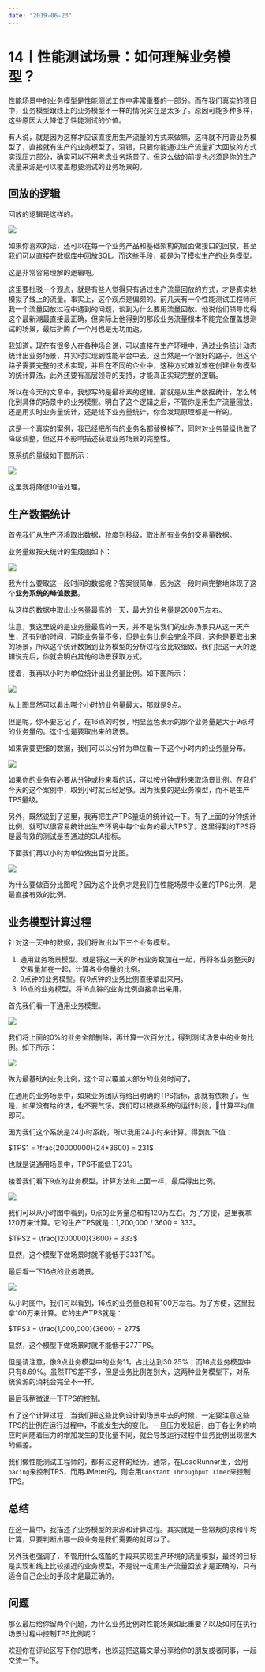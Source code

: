 ```yaml
---
date: "2019-06-23"
---  
```

      
# 14丨性能测试场景：如何理解业务模型？
性能场景中的业务模型是性能测试工作中非常重要的一部分。而在我们真实的项目中，业务模型跟线上的业务模型不一样的情况实在是太多了。原因可能多种多样，这些原因大大降低了性能测试的价值。

有人说，就是因为这样才应该直接用生产流量的方式来做嘛，这样就不用管业务模型了，直接就有生产的业务模型了。没错，只要你能通过生产流量扩大回放的方式实现压力部分，确实可以不用考虑业务场景了。但这么做的前提也必须是你的生产流量来源是可以覆盖想要测试的业务场景的。

## 回放的逻辑

回放的逻辑是这样的。

![](./httpsstatic001geekbangorgresourceimage3ace3a64cf7335ffbc5cec29900354e918ce.jpg)

如果你喜欢的话，还可以在每一个业务产品和基础架构的层面做接口的回放，甚至我们可以直接在数据库中回放SQL。而这些手段，都是为了模拟生产的业务模型。

这是非常容易理解的逻辑吧。

这里要批驳一个观点，就是有些人觉得只有通过生产流量回放的方式，才是真实地 模拟了线上的流量。事实上，这个观点是偏颇的。前几天有一个性能测试工程师问我一个流量回放过程中遇到的问题，谈到为什么要用流量回放。他说他们领导觉得这个最新潮最直接最正确，但实际上他得到的那段业务流量根本不能完全覆盖想测试的场景，最后折腾了一个月也是无功而返。

我知道，现在有很多人在各种场合说，可以直接在生产环境中，通过业务统计动态统计出业务场景，并实时实现到性能平台中去。这当然是一个很好的路子，但这个路子需要完整的技术实现，并且在不同的企业中，这种方式难就难在创建业务模型的统计算法，此外还要有高层领导的支持，才能真正实现完整的逻辑。

<!-- [[[read_end]]] -->

所以在今天的文章中，我想写的是最朴素的逻辑。那就是从生产数据统计，怎么转化到具体的场景中的业务模型。明白了这个逻辑之后，不管你是用生产流量回放，还是用实时业务量统计，还是线下业务量统计，你会发现原理都是一样的。

这是一个真实的案例，我已经把所有的业务名都替换掉了，同时对业务量级也做了降级调整，但这并不影响描述获取业务场景的完整性。

原系统的量级如下图所示：

![](./httpsstatic001geekbangorgresourceimagec2bec25bb69556b8f7f409bc620ef42c37be.png)

这里我将降低10倍处理。

## 生产数据统计

首先我们从生产环境取出数据，粒度到秒级，取出所有业务的交易量数据。

业务量级按天统计的生成图如下：

![](./httpsstatic001geekbangorgresourceimageb143b18ad11f4fb4ed38ff70aaf73d730843.png)

我为什么要取这一段时间的数据呢？答案很简单，因为这一段时间完整地体现了这个**业务系统的峰值数据**。

从这样的数据中取出业务量最高的一天，最大的业务量是2000万左右。

注意，我这里说的是业务量最高的一天，并不是说我们的业务场景只从这一天产生，还有别的时间，可能业务量不多，但是业务比例会完全不同，这也是要取出来的场景，所以这个统计数据到业务模型的分析过程会比较细致。我们把这一天的逻辑说完后，你就会明白其他的场景获取方式。

接着，我再以小时为单位统计出业务量比例。如下图所示：

![](./httpsstatic001geekbangorgresourceimage483a48a4a0d7b640ce14406f722999c6b63a.png)

从上图显然可以看出哪个小时的业务量最大，那就是9点。

但是呢，你不要忘记了，在16点的时候，明显蓝色表示的那个业务量是大于9点时的业务量的。这个也是要取出来的场景。

如果需要更细的数据，我们可以以分钟为单位看一下这个小时内的业务量分布。

![](./httpsstatic001geekbangorgresourceimage781378c8b548205520deb627dd033de0cb13.png)

如果你的业务有必要从分钟或秒来看的话，可以按分钟或秒来取场景比例。在我们今天的这个案例中，取到小时就已经足够。因为我要的是业务模型，而不是生产TPS量级。

另外，既然说到了这里，我再把生产TPS量级的统计说一下。有了上面的分钟统计比例，就可以很容易统计出生产环境中每个业务的最大TPS了。这里得到的TPS将是最有效的测试是否通过的SLA指标。

下面我们再以小时为单位做出百分比图。

![](./httpsstatic001geekbangorgresourceimage8b4e8bf4cb8e7a949dd80eff31d9be03004e.png)

为什么要做百分比图呢？因为这个比例才是我们在性能场景中设置的TPS比例，是最直接有效的比例。

## 业务模型计算过程

针对这一天中的数据，我们将做出以下三个业务模型。

1.  通用业务场景模型。就是将这一天的所有业务数加在一起，再将各业务整天的交易量加在一起，计算各业务量的比例。
2.  9点钟的业务模型。将9点钟的业务比例直接拿出来用。
3.  16点的业务模型。将16点钟的业务比例直接拿出来用。

首先我们看一下通用业务模型。

![](./httpsstatic001geekbangorgresourceimageb074b0aa820312cb9eed421ca3cded00dd74.jpg)

我们将上面的0\%的业务全部删除，再计算一次百分比，得到测试场景中的业务比例。如下所示：

![](./httpsstatic001geekbangorgresourceimagee9cee931d14ca74a7a5674687c1200306ace.png)

做为最基础的业务比例，这个可以覆盖大部分的业务时间了。

在通用的业务场景中，如果业务团队有给出明确的TPS指标，那就有依赖了。但是，如果没有给的话，也不要气馁。我们可以根据系统的运行时段，计算平均值即可。

因为我们这个系统是24小时系统，所以我用24小时来计算。得到如下值：

\$TPS1 = \\frac\{20000000\}\{24\*3600\} = 231\$

也就是说通用场景中，TPS不能低于231。

接着我们看下9点的业务模型。计算方法和上面一样，最后得出比例。

![](./httpsstatic001geekbangorgresourceimage8ffe8f665c118fc36fe62167dcbcc8f8f2fe.png)

我们可以从小时图中看到，9点的业务量总和有120万左右。为了方便，这里我拿120万来计算。它的生产TPS就是：1,200,000 / 3600 = 333。

\$TPS2 = \\frac\{1200000\}\{3600\} = 333\$

显然，这个模型下做场景时就不能低于333TPS。

最后看一下16点的业务场景。

![](./httpsstatic001geekbangorgresourceimagee326e39e694cd9c0d77d613785dd4de9d426.png)

从小时图中，我们可以看到，16点的业务量总和有100万左右。为了方便，这里我拿100万来计算。它的生产TPS就是：

\$TPS3 = \\frac\{1,000,000\}\{3600\} = 277\$

显然，这个模型下做场景时就不能低于277TPS。

但是请注意，像9点业务模型中的业务11，占比达到30.25\%；而16点业务模型中只有8.69\%。虽然TPS差不多，但是业务比例差别大，这两种业务模型下，对系统资源的消耗会完全不一样。

最后我稍微说一下TPS的控制。

有了这个计算过程，当我们把这些比例设计到场景中去的时候，一定要注意这些TPS的比例在运行过程中，不能发生大的变化。一旦压力发起后，由于各业务的响应时间随着压力的增加发生的变化量不同，就会导致运行过程中业务比例出现很大的偏差。

我们做性能测试工程师的，都有过这样的经历。通常，在LoadRunner里，会用`pacing`来控制TPS，而用JMeter的，则会用`Constant Throughput Timer`来控制TPS。

## 总结

在这一篇中，我描述了业务模型的来源和计算过程。其实就是一些常规的求和平均计算，只要判断出哪一段业务是我们需要的就可以了。

另外我也强调了，不管用什么炫酷的手段来实现生产环境的流量模拟，最终的目标是实现和线上比较接近的业务模型。不是说一定用生产流量回放才是正确的，只有适合自己企业的手段才是最正确的。

## 问题

那么最后给你留两个问题，为什么业务比例对性能场景如此重要？以及如何在执行场景过程中控制TPS比例呢？

欢迎你在评论区写下你的思考，也欢迎把这篇文章分享给你的朋友或者同事，一起交流一下。